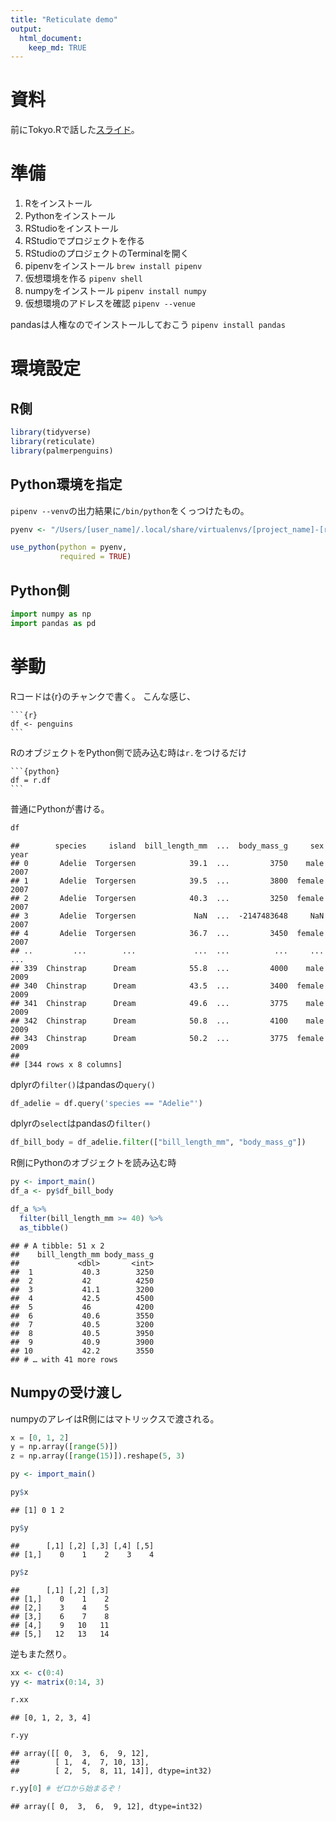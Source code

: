 ```yaml
---
title: "Reticulate demo"
output:
  html_document:
    keep_md: TRUE
---
```




# 資料

前にTokyo.Rで話した[スライド](https://speakerdeck.com/kilometer/tokyo-dot-r-number-80-r-interface-to-python)。

# 準備

1. Rをインストール
2. Pythonをインストール
3. RStudioをインストール
4. RStudioでプロジェクトを作る
5. RStudioのプロジェクトのTerminalを開く
6. pipenvをインストール `brew install pipenv`
7. 仮想環境を作る `pipenv shell`
8. numpyをインストール `pipenv install numpy`
9. 仮想環境のアドレスを確認 `pipenv --venue`

pandasは人権なのでインストールしておこう `pipenv install pandas`

# 環境設定

## R側


```r
library(tidyverse)
library(reticulate)
library(palmerpenguins)
```



## Python環境を指定

`pipenv --venv`の出力結果に`/bin/python`をくっつけたもの。


```r
pyenv <- "/Users/[user_name]/.local/share/virtualenvs/[project_name]-[randum_strings]/bin/python"

use_python(python = pyenv,
           required = TRUE)
```

## Python側


```python
import numpy as np
import pandas as pd
```

# 挙動

Rコードは{r}のチャンクで書く。
こんな感じ、

    ```{r}
    df <- penguins
    ```




RのオブジェクトをPython側で読み込む時は`r.`をつけるだけ

    ```{python}
    df = r.df
    ```



普通にPythonが書ける。


```python
df
```

```
##        species     island  bill_length_mm  ...  body_mass_g     sex  year
## 0       Adelie  Torgersen            39.1  ...         3750    male  2007
## 1       Adelie  Torgersen            39.5  ...         3800  female  2007
## 2       Adelie  Torgersen            40.3  ...         3250  female  2007
## 3       Adelie  Torgersen             NaN  ...  -2147483648     NaN  2007
## 4       Adelie  Torgersen            36.7  ...         3450  female  2007
## ..         ...        ...             ...  ...          ...     ...   ...
## 339  Chinstrap      Dream            55.8  ...         4000    male  2009
## 340  Chinstrap      Dream            43.5  ...         3400  female  2009
## 341  Chinstrap      Dream            49.6  ...         3775    male  2009
## 342  Chinstrap      Dream            50.8  ...         4100    male  2009
## 343  Chinstrap      Dream            50.2  ...         3775  female  2009
## 
## [344 rows x 8 columns]
```

dplyrの`filter()`はpandasの`query()`


```python
df_adelie = df.query('species == "Adelie"')
```

dplyrの`select`はpandasの`filter()`


```python
df_bill_body = df_adelie.filter(["bill_length_mm", "body_mass_g"])
```

R側にPythonのオブジェクトを読み込む時


```r
py <- import_main()
df_a <- py$df_bill_body

df_a %>% 
  filter(bill_length_mm >= 40) %>% 
  as_tibble()
```

```
## # A tibble: 51 x 2
##    bill_length_mm body_mass_g
##             <dbl>       <int>
##  1           40.3        3250
##  2           42          4250
##  3           41.1        3200
##  4           42.5        4500
##  5           46          4200
##  6           40.6        3550
##  7           40.5        3200
##  8           40.5        3950
##  9           40.9        3900
## 10           42.2        3550
## # … with 41 more rows
```

## Numpyの受け渡し

numpyのアレイはR側にはマトリックスで渡される。


```python
x = [0, 1, 2]
y = np.array([range(5)])
z = np.array([range(15)]).reshape(5, 3)
```



```r
py <- import_main()

py$x
```

```
## [1] 0 1 2
```

```r
py$y
```

```
##      [,1] [,2] [,3] [,4] [,5]
## [1,]    0    1    2    3    4
```

```r
py$z
```

```
##      [,1] [,2] [,3]
## [1,]    0    1    2
## [2,]    3    4    5
## [3,]    6    7    8
## [4,]    9   10   11
## [5,]   12   13   14
```

逆もまた然り。


```r
xx <- c(0:4)
yy <- matrix(0:14, 3)
```


```python
r.xx
```

```
## [0, 1, 2, 3, 4]
```

```python
r.yy
```

```
## array([[ 0,  3,  6,  9, 12],
##        [ 1,  4,  7, 10, 13],
##        [ 2,  5,  8, 11, 14]], dtype=int32)
```

```python
r.yy[0] # ゼロから始まるぞ！
```

```
## array([ 0,  3,  6,  9, 12], dtype=int32)
```

